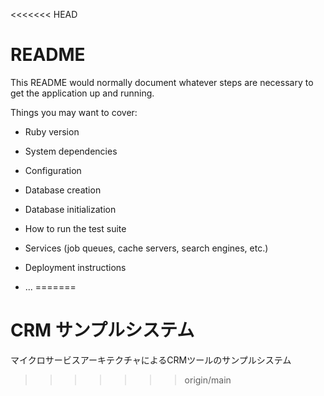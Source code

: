 <<<<<<< HEAD
# README

This README would normally document whatever steps are necessary to get the
application up and running.

Things you may want to cover:

* Ruby version

* System dependencies

* Configuration

* Database creation

* Database initialization

* How to run the test suite

* Services (job queues, cache servers, search engines, etc.)

* Deployment instructions

* ...
=======
# CRM サンプルシステム
マイクロサービスアーキテクチャによるCRMツールのサンプルシステム
>>>>>>> origin/main
